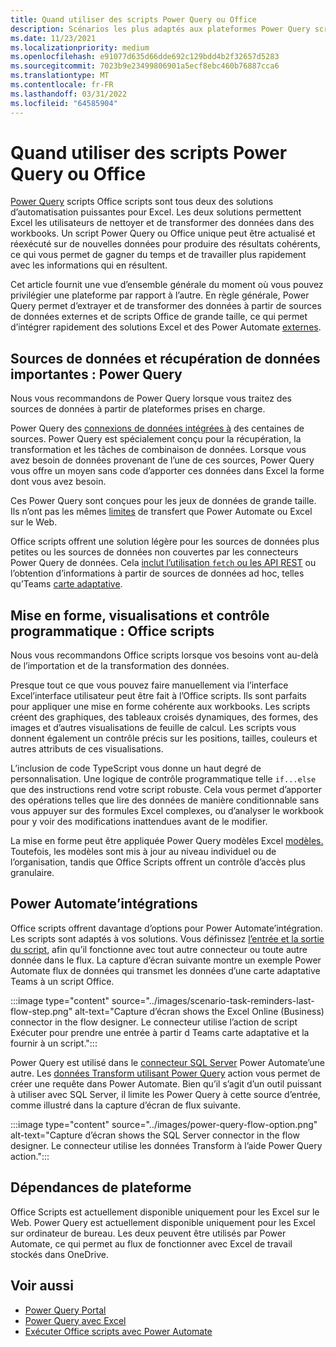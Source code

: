```yaml
---
title: Quand utiliser des scripts Power Query ou Office
description: Scénarios les plus adaptés aux plateformes Power Query scripts Office scripts.
ms.date: 11/23/2021
ms.localizationpriority: medium
ms.openlocfilehash: e91077d635d66dde692c129bdd4b2f32657d5283
ms.sourcegitcommit: 7023b9e23499806901a5ecf8ebc460b76887cca6
ms.translationtype: MT
ms.contentlocale: fr-FR
ms.lasthandoff: 03/31/2022
ms.locfileid: "64585904"
---
```

# <a name="when-to-use-power-query-or-office-scripts"></a>Quand utiliser des scripts Power Query ou Office

[Power Query](https://powerquery.microsoft.com) scripts Office scripts sont tous deux des solutions d’automatisation puissantes pour Excel. Les deux solutions permettent Excel les utilisateurs de nettoyer et de transformer des données dans des workbooks. Un script Power Query ou Office unique peut être actualisé et réexécuté sur de nouvelles données pour produire des résultats cohérents, ce qui vous permet de gagner du temps et de travailler plus rapidement avec les informations qui en résultent.

Cet article fournit une vue d’ensemble générale du moment où vous pouvez privilégier une plateforme par rapport à l’autre. En règle générale, Power Query permet d’extrayer et de transformer des données à partir de sources de données externes et de scripts Office de grande taille, ce qui permet d’intégrer rapidement des solutions Excel et des Power Automate [externes](../develop/power-automate-integration.md).

## <a name="large-data-sources-and-data-retrieval-power-query"></a>Sources de données et récupération de données importantes : Power Query

Nous vous recommandons de Power Query lorsque vous traitez des sources de données à partir de plateformes prises en charge.

Power Query des [connexions de données intégrées à](https://powerquery.microsoft.com/connectors/) des centaines de sources. Power Query est spécialement conçu pour la récupération, la transformation et les tâches de combinaison de données. Lorsque vous avez besoin de données provenant de l’une de ces sources, Power Query vous offre un moyen sans code d’apporter ces données dans Excel la forme dont vous avez besoin.

Ces Power Query sont conçues pour les jeux de données de grande taille. Ils n’ont pas les mêmes [limites](../testing/platform-limits.md) de transfert que Power Automate ou Excel sur le Web.

Office scripts offrent une solution légère pour les sources de données plus petites ou les sources de données non couvertes par les connecteurs Power Query de données. Cela [inclut l’utilisation `fetch` ou les API REST](../develop/external-calls.md) ou l’obtention d’informations à partir de sources de données ad hoc, telles qu’Teams [carte adaptative](../resources/scenarios/task-reminders.md).

## <a name="formatting-visualizations-and-programmatic-control-office-scripts"></a>Mise en forme, visualisations et contrôle programmatique : Office scripts

Nous vous recommandons Office scripts lorsque vos besoins vont au-delà de l’importation et de la transformation des données.

Presque tout ce que vous pouvez faire manuellement via l’interface Excel’interface utilisateur peut être fait à l’Office scripts. Ils sont parfaits pour appliquer une mise en forme cohérente aux workbooks. Les scripts créent des graphiques, des tableaux croisés dynamiques, des formes, des images et d’autres visualisations de feuille de calcul. Les scripts vous donnent également un contrôle précis sur les positions, tailles, couleurs et autres attributs de ces visualisations.

L’inclusion de code TypeScript vous donne un haut degré de personnalisation. Une logique de contrôle programmatique telle `if...else` que des instructions rend votre script robuste. Cela vous permet d’apporter des opérations telles que lire des données de manière conditionnable sans vous appuyer sur des formules Excel complexes, ou d’analyser le workbook pour y voir des modifications inattendues avant de le modifier.

La mise en forme peut être appliquée Power Query modèles Excel [modèles.](https://templates.office.com/power-query-tutorial-tm11414620) Toutefois, les modèles sont mis à jour au niveau individuel ou de l’organisation, tandis que Office Scripts offrent un contrôle d’accès plus granulaire.

## <a name="power-automate-integrations"></a>Power Automate’intégrations

Office scripts offrent davantage d’options pour Power Automate’intégration. Les scripts sont adaptés à vos solutions. Vous définissez [l’entrée et la sortie du script](../develop/power-automate-integration.md#data-transfer-in-flows-for-scripts), afin qu’il fonctionne avec tout autre connecteur ou toute autre donnée dans le flux. La capture d’écran suivante montre un exemple Power Automate flux de données qui transmet les données d’une carte adaptative Teams à un script Office.

:::image type="content" source="../images/scenario-task-reminders-last-flow-step.png" alt-text="Capture d’écran  shows the Excel Online (Business) connector in the flow designer. Le connecteur utilise l’action de script Exécuter pour prendre une entrée à partir d Teams carte adaptative et la fournir à un script.":::

Power Query est utilisé dans le [connecteur SQL Server](https://powerquery.microsoft.com/flow/) Power Automate’une autre. Les [données Transform utilisant Power Query](/connectors/sql/#transform-data-using-power-query) action vous permet de créer une requête dans Power Automate. Bien qu’il s’agit d’un outil puissant à utiliser avec SQL Server, il limite les Power Query à cette source d’entrée, comme illustré dans la capture d’écran de flux suivante.

:::image type="content" source="../images/power-query-flow-option.png" alt-text="Capture d’écran  shows the SQL Server connector in the flow designer. Le connecteur utilise les données Transform à l’aide Power Query action.":::

## <a name="platform-dependencies"></a>Dépendances de plateforme

Office Scripts est actuellement disponible uniquement pour les Excel sur le Web. Power Query est actuellement disponible uniquement pour les Excel sur ordinateur de bureau. Les deux peuvent être utilisés par Power Automate, ce qui permet au flux de fonctionner avec Excel de travail stockés dans OneDrive.

## <a name="see-also"></a>Voir aussi

- [Power Query Portal](https://powerquery.microsoft.com/)
- [Power Query avec Excel](https://powerquery.microsoft.com/excel/)
- [Exécuter Office scripts avec Power Automate](../develop/power-automate-integration.md)
